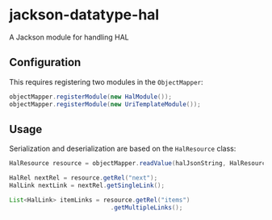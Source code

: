 # jackson-datatype-hal
A Jackson module for handling HAL

## Configuration

This requires registering two modules in the `ObjectMapper`:

```java
objectMapper.registerModule(new HalModule());
objectMapper.registerModule(new UriTemplateModule());
```

## Usage

Serialization and deserialization are based on the `HalResource` class:

```java
HalResource resource = objectMapper.readValue(halJsonString, HalResource.class);

HalRel nextRel = resource.getRel("next");
HalLink nextLink = nextRel.getSingleLink();

List<HalLink> itemLinks = resource.getRel("items")
                            .getMultipleLinks();
```

